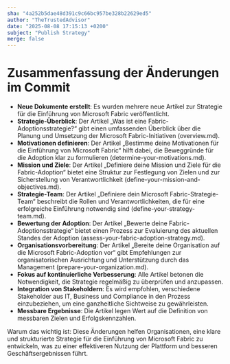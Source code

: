 ```yaml
---
sha: "4a252b5dae48d391c9c66bc957be328b22629ed5"
author: "TheTrustedAdvisor"
date: "2025-08-08 17:15:13 +0200"
subject: "Publish Strategy"
merge: false
---
```


# Zusammenfassung der Änderungen im Commit

- **Neue Dokumente erstellt**: Es wurden mehrere neue Artikel zur Strategie für die Einführung von Microsoft Fabric veröffentlicht.
- **Strategie-Überblick**: Der Artikel „Was ist eine Fabric-Adoptionsstrategie?“ gibt einen umfassenden Überblick über die Planung und Umsetzung der Microsoft Fabric-Initiativen (overview.md).
- **Motivationen definieren**: Der Artikel „Bestimme deine Motivationen für die Einführung von Microsoft Fabric“ hilft dabei, die Beweggründe für die Adoption klar zu formulieren (determine-your-motivations.md).
- **Mission und Ziele**: Der Artikel „Definiere deine Mission und Ziele für die Fabric-Adoption“ bietet eine Struktur zur Festlegung von Zielen und zur Sicherstellung von Verantwortlichkeit (define-your-mission-and-objectives.md).
- **Strategie-Team**: Der Artikel „Definiere dein Microsoft Fabric-Strategie-Team“ beschreibt die Rollen und Verantwortlichkeiten, die für eine erfolgreiche Einführung notwendig sind (define-your-strategy-team.md).
- **Bewertung der Adoption**: Der Artikel „Bewerte deine Fabric-Adoptionsstrategie“ bietet einen Prozess zur Evaluierung des aktuellen Standes der Adoption (assess-your-fabric-adoption-strategy.md).
- **Organisationsvorbereitung**: Der Artikel „Bereite deine Organisation auf die Microsoft Fabric-Adoption vor“ gibt Empfehlungen zur organisatorischen Ausrichtung und Unterstützung durch das Management (prepare-your-organization.md).
- **Fokus auf kontinuierliche Verbesserung**: Alle Artikel betonen die Notwendigkeit, die Strategie regelmäßig zu überprüfen und anzupassen.
- **Integration von Stakeholdern**: Es wird empfohlen, verschiedene Stakeholder aus IT, Business und Compliance in den Prozess einzubeziehen, um eine ganzheitliche Sichtweise zu gewährleisten.
- **Messbare Ergebnisse**: Die Artikel legen Wert auf die Definition von messbaren Zielen und Erfolgskennzahlen.

Warum das wichtig ist: Diese Änderungen helfen Organisationen, eine klare und strukturierte Strategie für die Einführung von Microsoft Fabric zu entwickeln, was zu einer effektiveren Nutzung der Plattform und besseren Geschäftsergebnissen führt.

